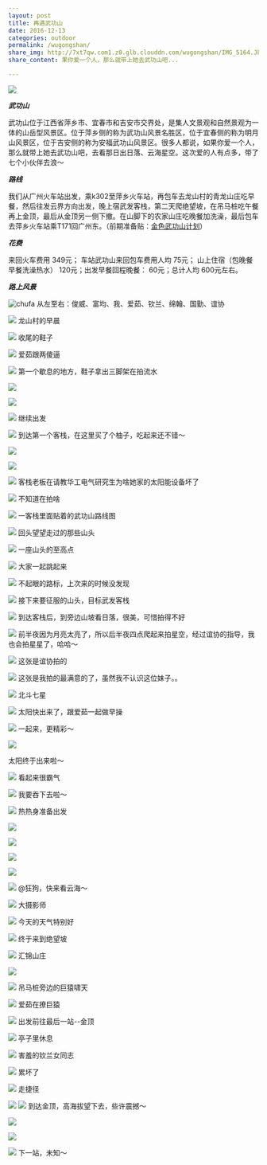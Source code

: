 ```yaml
---
layout: post
title: 再遇武功山
date: 2016-12-13
categories: outdoor
permalink: /wugongshan/
share_img: http://7xt7qw.com1.z0.glb.clouddn.com/wugongshan/IMG_5164.JPG
share_content: 果你爱一个人，那么就带上她去武功山吧...

---
```


![](http://7xt7qw.com1.z0.glb.clouddn.com/wugongshan/IMG_5164.JPG)

***武功山***

武功山位于江西省萍乡市、宜春市和吉安市交界处，是集人文景观和自然景观为一体的山岳型风景区。位于萍乡侧的称为武功山风景名胜区，位于宜春侧的称为明月山风景区，位于吉安侧的称为安福武功山风景区。很多人都说，如果你爱一个人，那么就带上她去武功山吧，去看那日出日落、云海星空。这次爱的人有点多，带了七个小伙伴去浪～

***路线***

我们从广州火车站出发，乘k302至萍乡火车站，再包车去龙山村的青龙山庄吃早餐，然后往发云界方向出发，晚上宿武发客栈，第二天爬绝望坡，在吊马桩吃午餐再上金顶，最后从金顶另一侧下撤。在山脚下的农家山庄吃晚餐加洗澡，最后包车去萍乡火车站乘T171回广州东。（前期准备贴：[金色武功山计划](http://www.qiuxiaokun.com/wugongshan-pre/)）

***花费***

来回火车费用 349元； 车站武功山来回包车费用人均 75元； 山上住宿（包晚餐早餐洗澡热水） 120元；出发早餐回程晚餐： 60元；总计人均 600元左右。

***路上风景***

![chufa](http://7xt7qw.com1.z0.glb.clouddn.com/wugongshan/IMG_2662.JPG)
从左至右：俊威、富均、我、爱茹、钦兰、绵翰、国勤、谊协

![](http://7xt7qw.com1.z0.glb.clouddn.com/wugongshan/IMG_5284.JPG)
龙山村的早晨

![](http://7xt7qw.com1.z0.glb.clouddn.com/wugongshan/IMG_5283.JPG)
收尾的鞋子

![](http://7xt7qw.com1.z0.glb.clouddn.com/wugongshan/IMG_5282.JPG)
爱茹跟两傻逼

![](http://7xt7qw.com1.z0.glb.clouddn.com/wugongshan/IMG_5280.JPG)
第一个歇息的地方，鞋子拿出三脚架在拍流水

![](http://7xt7qw.com1.z0.glb.clouddn.com/wugongshan/IMG_5279.JPG)

![](http://7xt7qw.com1.z0.glb.clouddn.com/wugongshan/IMG_5277.JPG)

![](http://7xt7qw.com1.z0.glb.clouddn.com/wugongshan/IMG_5276.JPG)
继续出发

![](http://7xt7qw.com1.z0.glb.clouddn.com/wugongshan/IMG_5275.JPG)
到达第一个客栈，在这里买了个柚子，吃起来还不错～

![](http://7xt7qw.com1.z0.glb.clouddn.com/wugongshan/IMG_5274.JPG)

![](http://7xt7qw.com1.z0.glb.clouddn.com/wugongshan/IMG_5158.JPG)

![](http://7xt7qw.com1.z0.glb.clouddn.com/wugongshan/IMG_5198.JPG)
客栈老板在请教华工电气研究生为啥她家的太阳能设备坏了

![](http://7xt7qw.com1.z0.glb.clouddn.com/wugongshan/IMG_5153.JPG)
不知道在拍啥

![](http://7xt7qw.com1.z0.glb.clouddn.com/wugongshan/IMG_5270.JPG)
一客栈里面贴着的武功山路线图

![](http://7xt7qw.com1.z0.glb.clouddn.com/wugongshan/IMG_5152.JPG)
回头望望走过的那些山头

![](http://7xt7qw.com1.z0.glb.clouddn.com/wugongshan/IMG_5148.JPG)
一座山头的至高点

![](http://7xt7qw.com1.z0.glb.clouddn.com/wugongshan/IMG_5291.JPG)
大家一起跳起来

![](http://7xt7qw.com1.z0.glb.clouddn.com/wugongshan/IMG_5267.JPG)
不起眼的路标，上次来的时候没发现

![](http://7xt7qw.com1.z0.glb.clouddn.com/wugongshan/IMG_5266.JPG)
接下来要征服的山头，目标武发客栈

![](http://7xt7qw.com1.z0.glb.clouddn.com/wugongshan/IMG_5146.JPG)
到达客栈后，到旁边山坡看日落，很美，可惜拍得不好

![](http://7xt7qw.com1.z0.glb.clouddn.com/wugongshan/IMG_5265.JPG)
前半夜因为月亮太亮了，所以后半夜四点爬起来拍星空，经过谊协的指导，我也会拍星星了，哈哈～

![](http://7xt7qw.com1.z0.glb.clouddn.com/wugongshan/IMG_5230.JPG)
这张是谊协拍的

![](http://7xt7qw.com1.z0.glb.clouddn.com/wugongshan/IMG_5164.JPG)
这张是我拍的最满意的了，虽然我不认识这位妹子。。

![](http://7xt7qw.com1.z0.glb.clouddn.com/wugongshan/IMG_5263.JPG)
北斗七星

![](http://7xt7qw.com1.z0.glb.clouddn.com/wugongshan/IMG_5262.JPG)
太阳快出来了，跟爱茹一起做早操

![](http://7xt7qw.com1.z0.glb.clouddn.com/wugongshan/IMG_5227.JPG)
一起来，更精彩～

![](http://7xt7qw.com1.z0.glb.clouddn.com/wugongshan/IMG_5223.JPG)

太阳终于出来啦～

![](http://7xt7qw.com1.z0.glb.clouddn.com/wugongshan/IMG_5197.JPG)
看起来很霸气

![](http://7xt7qw.com1.z0.glb.clouddn.com/wugongshan/IMG_5228.JPG)
我要吞下去啦～

![](http://7xt7qw.com1.z0.glb.clouddn.com/wugongshan/IMG_5219.JPG)
热热身准备出发

![](http://7xt7qw.com1.z0.glb.clouddn.com/wugongshan/IMG_5260.JPG)

![](http://7xt7qw.com1.z0.glb.clouddn.com/wugongshan/IMG_5257.JPG)

![](http://7xt7qw.com1.z0.glb.clouddn.com/wugongshan/IMG_5252.JPG)

![](http://7xt7qw.com1.z0.glb.clouddn.com/wugongshan/IMG_5193.JPG)

![](http://7xt7qw.com1.z0.glb.clouddn.com/wugongshan/IMG_5247.JPG)
@狂狗，快来看云海～

![](http://7xt7qw.com1.z0.glb.clouddn.com/wugongshan/IMG_5258.JPG)
大摄影师

![](http://7xt7qw.com1.z0.glb.clouddn.com/wugongshan/IMG_5218.JPG)
今天的天气特别好

![](http://7xt7qw.com1.z0.glb.clouddn.com/wugongshan/IMG_5195.JPG)
终于来到绝望坡

![](http://7xt7qw.com1.z0.glb.clouddn.com/wugongshan/IMG_5251.JPG)
汇锦山庄

![](http://7xt7qw.com1.z0.glb.clouddn.com/wugongshan/IMG_5250.JPG)

![](http://7xt7qw.com1.z0.glb.clouddn.com/wugongshan/IMG_5246.JPG)
吊马桩旁边的巨猿啸天

![](http://7xt7qw.com1.z0.glb.clouddn.com/wugongshan/IMG_5209.JPG)
爱茹在撩巨猿

![](http://7xt7qw.com1.z0.glb.clouddn.com/wugongshan/IMG_5208.JPG)
出发前往最后一站--金顶

![](http://7xt7qw.com1.z0.glb.clouddn.com/wugongshan/IMG_5242.JPG)
亭子里休息

![](http://7xt7qw.com1.z0.glb.clouddn.com/wugongshan/IMG_5237.JPG)
害羞的钦兰女同志

![](http://7xt7qw.com1.z0.glb.clouddn.com/wugongshan/IMG_5236.JPG)
累坏了

![](http://7xt7qw.com1.z0.glb.clouddn.com/wugongshan/IMG_5202.JPG)
走捷径

![](http://7xt7qw.com1.z0.glb.clouddn.com/wugongshan/IMG_5188.JPG)
![](http://7xt7qw.com1.z0.glb.clouddn.com/wugongshan/IMG_5290.JPG)
到达金顶，高海拔望下去，些许震撼～

![](http://7xt7qw.com1.z0.glb.clouddn.com/wugongshan/IMG_5177.JPG)

![](http://7xt7qw.com1.z0.glb.clouddn.com/wugongshan/i7-4.jpg)

![](http://7xt7qw.com1.z0.glb.clouddn.com/wugongshan/i7-2)
下一站，未知～


